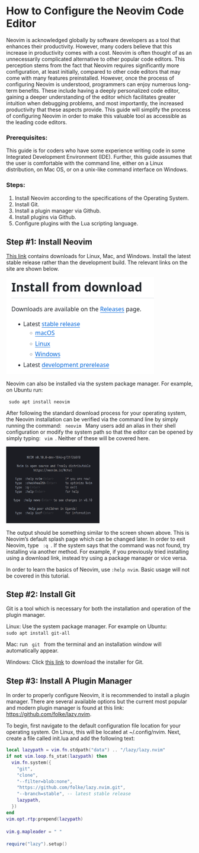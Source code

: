 <h1> How to Configure the Neovim Code Editor </h1>

Neovim is acknowledged globally by software developers as a tool that enhances their productivity. However, many coders believe that this increase in productivity comes with a cost. Neovim is often thought of as an unnecessarily complicated alternative to other popular code editors. This perception stems from the fact that Neovim requires significantly more configuration, at least initially, compared to other code editors that may come with many features preinstalled. However, once the process of configuring Neovim is understood, programmers can enjoy numerous long-term benefits. These include having a deeply personalized code editor, gaining a deeper understanding of the editor which facilitates greater intuition when debugging problems, and most importantly, the increased productivity that these aspects provide. This guide will simplify the process of configuring Neovim in order to make this valuable tool as accessible as the leading code editors.

<h3> Prerequisites: </h3>

This guide is for coders who have some experience writing code in some Integrated Development Environment (IDE). Further, this guide assumes that the user is comfortable with the command line, either on a Linux distribution, on Mac OS, or on a unix-like command interface on Windows. 

<h3> Steps: </h3>

1. Install Neovim according to the specifications of the Operating System.
2. Install Git.
3. Install a plugin manager via Github.
4. Install plugins via Github.
5. Configure plugins with the Lua scripting language.

<h2> Step #1: Install Neovim </h2>

[This link](https://github.com/neovim/neovim/blob/master/INSTALL.md "Downloads for Neovim") contains downloads for Linux, Mac, and Windows. Install the latest stable release rather than the development build. The relevant links on the site are shown below.

![Neovim installation options](images/neovim-installs.png)

Neovim can also be installed via the system package manager. For example, on Ubuntu run:

<code> sudo apt install neovim </code>

After following the standard download process for your operating system, the Neovim installation can be verified via the command line by simply running the command: <code> neovim </code> Many users add an alias in their shell configuration or modify the system path so that the editor can be opened by simply typing: <code> vim </code>. Neither of these will be covered here.

<img src="images/neovim-default-splashpage.png" width="50%" height="50%">

The output should be something similar to the screen shown above. This is Neovim’s default splash page which can be changed later. In order to exit Neovim, type <code> :q </code>. If the system says that the command was not found, try installing via another method. For example, if you previously tried installing using a download link, instead try using a package manager or vice versa.

In order to learn the basics of Neovim, use <code>:help nvim</code>. Basic usage will not be covered in this tutorial.


<h2> Step #2: Install Git </h2>

Git is a tool which is necessary for both the installation and operation of the plugin manager.

Linux: Use the system package manager. For example on Ubuntu: <code> sudo apt install git-all </code>

Mac: run <code> git </code> from the terminal and an installation window will automatically appear.

Windows: Click [this link](https://git-scm.com/download/win "Windows installer for Git") to download the installer for Git.

<h2> Step #3: Install A Plugin Manager </h2>

In order to properly configure Neovim, it is recommended to install a plugin manager. There are several available options but the current most popular and modern plugin manager is found at this link: https://github.com/folke/lazy.nvim. 

To begin, first navigate to the default configuration file location for your operating system. On Linux, this will be located at ~/.config/nvim. Next, create a file called init.lua and add the following text:

```lua
local lazypath = vim.fn.stdpath("data") .. "/lazy/lazy.nvim"
if not vim.loop.fs_stat(lazypath) then
  vim.fn.system({
    "git",
    "clone",
    "--filter=blob:none",
    "https://github.com/folke/lazy.nvim.git",
    "--branch=stable", -- latest stable release
    lazypath,
  })
end
vim.opt.rtp:prepend(lazypath) 

vim.g.mapleader = " "

require("lazy").setup()
```


